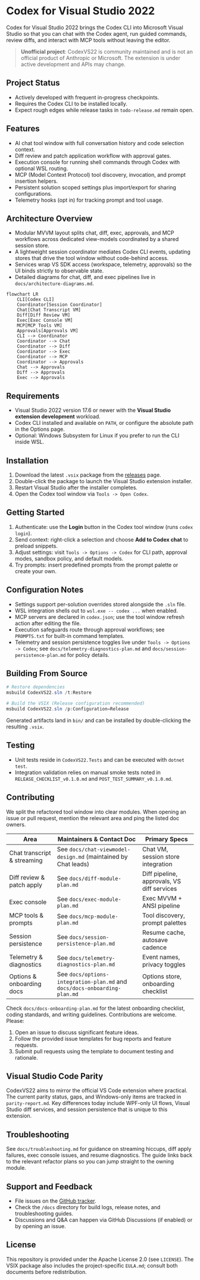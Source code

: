 # Codex for Visual Studio 2022

Codex for Visual Studio 2022 brings the Codex CLI into Microsoft Visual Studio so that you can chat with the Codex agent, run guided commands, review diffs, and interact with MCP tools without leaving the editor.

> **Unofficial project**: CodexVS22 is community maintained and is not an official product of Anthropic or Microsoft. The extension is under active development and APIs may change.

## Project Status
- Actively developed with frequent in-progress checkpoints.
- Requires the Codex CLI to be installed locally.
- Expect rough edges while release tasks in `todo-release.md` remain open.

## Features
- AI chat tool window with full conversation history and code selection context.
- Diff review and patch application workflow with approval gates.
- Execution console for running shell commands through Codex with optional WSL routing.
- MCP (Model Context Protocol) tool discovery, invocation, and prompt insertion helpers.
- Persistent solution scoped settings plus import/export for sharing configurations.
- Telemetry hooks (opt in) for tracking prompt and tool usage.

## Architecture Overview
- Modular MVVM layout splits chat, diff, exec, approvals, and MCP workflows across dedicated view-models coordinated by a shared session store.
- A lightweight session coordinator mediates Codex CLI events, updating stores that drive the tool window without code-behind access.
- Services wrap VS SDK access (workspace, telemetry, approvals) so the UI binds strictly to observable state.
- Detailed diagrams for chat, diff, and exec pipelines live in `docs/architecture-diagrams.md`.

```mermaid
flowchart LR
    CLI[Codex CLI]
    Coordinator[Session Coordinator]
    Chat[Chat Transcript VM]
    Diff[Diff Review VM]
    Exec[Exec Console VM]
    MCP[MCP Tools VM]
    Approvals[Approvals VM]
    CLI --> Coordinator
    Coordinator --> Chat
    Coordinator --> Diff
    Coordinator --> Exec
    Coordinator --> MCP
    Coordinator --> Approvals
    Chat --> Approvals
    Diff --> Approvals
    Exec --> Approvals
```

## Requirements
- Visual Studio 2022 version 17.6 or newer with the **Visual Studio extension development** workload.
- Codex CLI installed and available on `PATH`, or configure the absolute path in the Options page.
- Optional: Windows Subsystem for Linux if you prefer to run the CLI inside WSL.

## Installation
1. Download the latest `.vsix` package from the [releases](../../releases) page.
2. Double-click the package to launch the Visual Studio extension installer.
3. Restart Visual Studio after the installer completes.
4. Open the Codex tool window via `Tools -> Open Codex`.

## Getting Started
1. Authenticate: use the **Login** button in the Codex tool window (runs `codex login`).
2. Send context: right-click a selection and choose **Add to Codex chat** to preload snippets.
3. Adjust settings: visit `Tools -> Options -> Codex` for CLI path, approval modes, sandbox policy, and default models.
4. Try prompts: insert predefined prompts from the prompt palette or create your own.

## Configuration Notes
- Settings support per-solution overrides stored alongside the `.sln` file.
- WSL integration shells out to `wsl.exe -- codex ...` when enabled.
- MCP servers are declared in `codex.json`; use the tool window refresh action after editing the file.
- Execution safeguards route through approval workflows; see `PROMPTS.txt` for built-in command templates.
- Telemetry and session persistence toggles live under `Tools -> Options -> Codex`; see `docs/telemetry-diagnostics-plan.md` and `docs/session-persistence-plan.md` for policy details.

## Building From Source
```powershell
# Restore dependencies
msbuild CodexVS22.sln /t:Restore

# Build the VSIX (Release configuration recommended)
msbuild CodexVS22.sln /p:Configuration=Release
```
Generated artifacts land in `bin/` and can be installed by double-clicking the resulting `.vsix`.

## Testing
- Unit tests reside in `CodexVS22.Tests` and can be executed with `dotnet test`.
- Integration validation relies on manual smoke tests noted in `RELEASE_CHECKLIST_v0.1.0.md` and `POST_TEST_SUMMARY_v0.1.0.md`.

## Contributing
We split the refactored tool window into clear modules. When opening an issue or pull request, mention the relevant area and ping the listed doc owners.

| Area | Maintainers & Contact Doc | Primary Specs |
| --- | --- | --- |
| Chat transcript & streaming | See `docs/chat-viewmodel-design.md` (maintained by Chat leads) | Chat VM, session store integration |
| Diff review & patch apply | See `docs/diff-module-plan.md` | Diff pipeline, approvals, VS diff services |
| Exec console | See `docs/exec-module-plan.md` | Exec MVVM + ANSI pipeline |
| MCP tools & prompts | See `docs/mcp-module-plan.md` | Tool discovery, prompt palettes |
| Session persistence | See `docs/session-persistence-plan.md` | Resume cache, autosave cadence |
| Telemetry & diagnostics | See `docs/telemetry-diagnostics-plan.md` | Event names, privacy toggles |
| Options & onboarding docs | See `docs/options-integration-plan.md` and `docs/docs-onboarding-plan.md` | Options store, onboarding checklist |

Check `docs/docs-onboarding-plan.md` for the latest onboarding checklist, coding standards, and writing guidelines.
Contributions are welcome. Please:
1. Open an issue to discuss significant feature ideas.
2. Follow the provided issue templates for bug reports and feature requests.
3. Submit pull requests using the template to document testing and rationale.

## Visual Studio Code Parity
CodexVS22 aims to mirror the official VS Code extension where practical. The current parity status, gaps, and Windows-only items are tracked in `parity-report.md`. Key differences today include WPF-only UI flows, Visual Studio diff services, and session persistence that is unique to this extension.

## Troubleshooting
See `docs/troubleshooting.md` for guidance on streaming hiccups, diff apply failures, exec console issues, and resume diagnostics. The guide links back to the relevant refactor plans so you can jump straight to the owning module.

## Support and Feedback
- File issues on the [GitHub tracker](../../issues).
- Check the `/docs` directory for build logs, release notes, and troubleshooting guides.
- Discussions and Q&A can happen via GitHub Discussions (if enabled) or by opening an issue.

## License
This repository is provided under the Apache License 2.0 (see `LICENSE`). The VSIX package also includes the project-specific `EULA.md`; consult both documents before redistribution.
